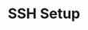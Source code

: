 ---
layout: default
title: SSH Setup
parent: Develop in Container
nav_order: 1
redirect_to: docs/ssh-setup
---